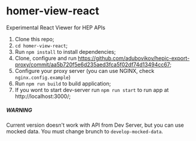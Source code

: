 # homer-view-react
Experimental React Viewer for HEP APIs


1. Clone this repo;
2. `cd homer-view-react`;
3. Run `npm install` to install dependencies;
4. Clone, configure and run https://github.com/adubovikov/hepic-export-proxy/commit/aa5b720f5e6d235aed3fca5f02df74d13494cc67;
5. Configure your proxy server (you can use NGINX, check `nginx.config.example`)
6. Run `npm run build` to build application;
7. If you wont to start dev-server run `npm run start` to run app at http://localhost:3000/;

##### WARNING
Current version doesn't work with API from Dev Server, but you can use mocked data. You must change brunch to `develop-mocked-data`.